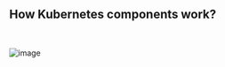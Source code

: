 ## How Kubernetes components work?

<br>

![image](https://github.com/user-attachments/assets/13c3ace9-0b56-4bae-bcfa-af449e788d11)

<br>


